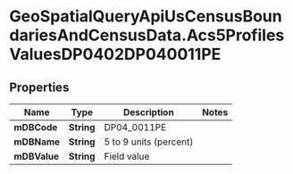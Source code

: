 # GeoSpatialQueryApiUsCensusBoundariesAndCensusData.Acs5ProfilesValuesDP0402DP040011PE

## Properties

Name | Type | Description | Notes
------------ | ------------- | ------------- | -------------
**mDBCode** | **String** | DP04_0011PE | 
**mDBName** | **String** | 5 to 9 units (percent) | 
**mDBValue** | **String** | Field value | 


